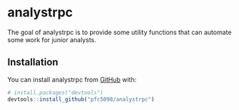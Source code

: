 
<!-- README.md is generated from README.Rmd. Please edit that file -->

# analystrpc

<!-- badges: start -->
<!-- badges: end -->

The goal of analystrpc is to provide some utility functions that can
automate some work for junior analysts.

## Installation

You can install analystrpc from [GitHub](https://github.com/) with:

``` r
# install.packages("devtools")
devtools::install_github("pfc5098/analystrpc")
```
